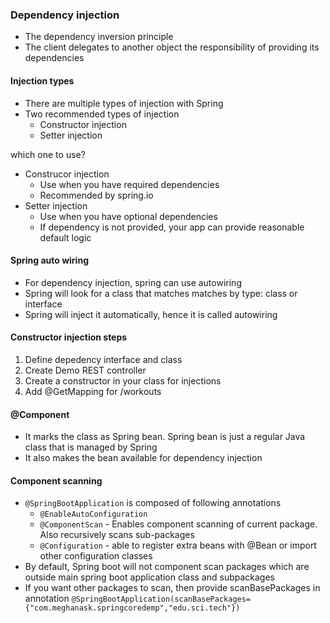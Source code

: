 ### Dependency injection
- The dependency inversion principle
- The client delegates to another object the responsibility of providing its dependencies

#### Injection types
- There are multiple types of injection with Spring
- Two recommended types of injection
    - Constructor injection
    - Setter injection

which one to use?
- Construcor injection
    - Use when you have required dependencies
    - Recommended by spring.io
- Setter injection
    - Use when you have optional dependencies
    - If dependency is not provided, your app can provide reasonable default logic

#### Spring auto wiring
- For dependency injection, spring can use autowiring
- Spring will look for a class that matches
    matches by type: class or interface
- Spring will inject it automatically, hence it is called autowiring

#### Constructor injection steps
1. Define depedency interface and class
2. Create Demo REST controller
3. Create a constructor in your class for injections
4. Add @GetMapping for /workouts

#### @Component
- It marks the class as Spring bean. Spring bean is just a regular Java class that is managed by Spring
- It also makes the bean available for dependency injection

#### Component scanning
- `@SpringBootApplication` is composed of following annotations
    - `@EnableAutoConfiguration`
    - `@ComponentScan` - Enables component scanning of current package. Also recursively scans sub-packages
    - `@Configuration` - able to register extra beans with @Bean or import other configuration classes
- By default, Spring boot will not component scan packages which are outside main spring boot application class and subpackages
- If you want other packages to scan, then provide scanBasePackages in annotation `@SpringBootApplication(scanBasePackages={"com.meghanask.springcoredemp","edu.sci.tech"})`
